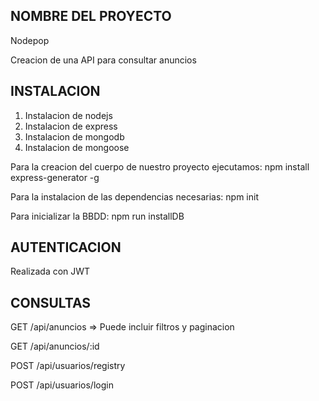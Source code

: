 ## NOMBRE DEL PROYECTO ##

Nodepop

Creacion de una API para consultar anuncios

## INSTALACION ##

1. Instalacion de nodejs
2. Instalacion de express
3. Instalacion de mongodb
4. Instalacion de mongoose

Para la creacion del cuerpo de nuestro proyecto ejecutamos: npm install express-generator -g

Para la instalacion de las dependencias necesarias: npm init

Para inicializar la BBDD: npm run installDB

## AUTENTICACION ##

Realizada con JWT

## CONSULTAS ##

GET /api/anuncios => Puede incluir filtros y paginacion

GET /api/anuncios/:id

POST /api/usuarios/registry

POST /api/usuarios/login
